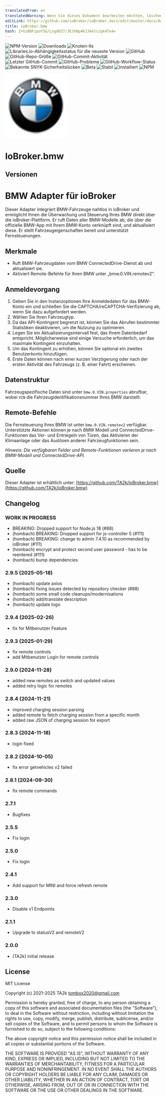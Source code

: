 ```yaml
---
translatedFrom: en
translatedWarning: Wenn Sie dieses Dokument bearbeiten möchten, löschen Sie bitte das Feld "translationsFrom". Andernfalls wird dieses Dokument automatisch erneut übersetzt
editLink: https://github.com/ioBroker/ioBroker.docs/edit/master/docs/de/adapterref/iobroker.bmw/README.md
title: ioBroker.bmw
hash: Z+Gz0BFzpoYSG/LsgdOZ7/JEJkNp4KJJA4Jciqk4Te4=
---
```

![NPM-Version](https://img.shields.io/npm/v/iobroker.bmw.svg)
![Downloads](https://img.shields.io/npm/dm/iobroker.bmw.svg)
![Knoten-lts](https://img.shields.io/node/v-lts/iobroker.bmw?style=flat-square)
![Libraries.io-Abhängigkeitsstatus für die neueste Version](https://img.shields.io/librariesio/release/npm/iobroker.bmw?label=npm%20dependencies&style=flat-square)
![GitHub](https://img.shields.io/github/license/TA2k/iobroker.bmw?style=flat-square)
![GitHub-Repo-Größe](https://img.shields.io/github/repo-size/TA2k/iobroker.bmw?logo=github&style=flat-square)
![GitHub-Commit-Aktivität](https://img.shields.io/github/commit-activity/m/TA2k/iobroker.bmw?logo=github&style=flat-square)
![Letzter GitHub-Commit](https://img.shields.io/github/last-commit/TA2k/iobroker.bmw?logo=github&style=flat-square)
![GitHub-Probleme](https://img.shields.io/github/issues/TA2k/iobroker.bmw?logo=github&style=flat-square)
![GitHub-Workflow-Status](https://img.shields.io/github/actions/workflow/status/TA2k/iobroker.bmw/test-and-release.yml?branch=master&logo=github&style=flat-square)
![Bekannte SNYK-Sicherheitslücken](https://snyk.io/test/github/TA2k/ioBroker.bmw/badge.svg)
![Beta](https://img.shields.io/npm/v/iobroker.bmw.svg?color=red&label=beta)
![Stabil](https://iobroker.live/badges/bmw-stable.svg)
![Installiert](https://iobroker.live/badges/bmw-installed.svg)
![NPM](https://nodei.co/npm/iobroker.bmw.png?downloads=true)

<img src="admin/bmw.png" alt="Logo" width="200">

# IoBroker.bmw
## Versionen
# BMW Adapter für ioBroker
Dieser Adapter integriert BMW-Fahrzeuge nahtlos in ioBroker und ermöglicht Ihnen die Überwachung und Steuerung Ihres BMW direkt über die ioBroker-Plattform. Er ruft Daten aller BMW-Modelle ab, die über die offizielle BMW-App mit Ihrem BMW-Konto verknüpft sind, und aktualisiert diese. Er stellt Fahrzeugeigenschaften bereit und unterstützt Fernsteuerungen.

## Merkmale
- Ruft BMW-Fahrzeugdaten vom BMW ConnectedDrive-Dienst ab und aktualisiert sie.
- Aktiviert Remote-Befehle für Ihren BMW unter „bmw.0.VIN.remotev2“.

## Anmeldevorgang
1. Geben Sie in den Instanzoptionen Ihre Anmeldedaten für das BMW-Konto ein und schließen Sie die CAPTCHA/reCAPTCHA-Verifizierung ab, wenn Sie dazu aufgefordert werden.
2. Wählen Sie Ihren Fahrzeugtyp.
3. Da das API-Kontingent begrenzt ist, können Sie das Abrufen bestimmter Statistiken deaktivieren, um die Nutzung zu optimieren.
4. Legen Sie ein Aktualisierungsintervall fest, das Ihrem Datenbedarf entspricht. Möglicherweise sind einige Versuche erforderlich, um das maximale Kontingent einzuhalten.
5. Um das Kontingent zu erhöhen, können Sie optional ein zweites Benutzerkonto hinzufügen.
6. Erste Daten können nach einer kurzen Verzögerung oder nach der ersten Aktivität des Fahrzeugs (z. B. einer Fahrt) erscheinen.

## Datenstruktur
Fahrzeugspezifische Daten sind unter `bmw.0.VIN.properties` abrufbar, wobei `VIN` die Fahrzeugidentifikationsnummer Ihres BMW darstellt.

## Remote-Befehle
Die Fernsteuerung Ihres BMW ist unter `bmw.0.VIN.remotev2` verfügbar. Unterstützte Aktionen können je nach BMW Modell und ConnectedDrive-Funktionen das Ver- und Entriegeln von Türen, das Aktivieren der Klimaanlage oder das Auslösen anderer Fahrzeugfunktionen sein.

*Hinweis: Die verfügbaren Felder und Remote-Funktionen variieren je nach BMW-Modell und ConnectedDrive-API.*

## Quelle
Dieser Adapter ist erhältlich unter: [https://github.com/TA2k/ioBroker.bmw](https://github.com/TA2k/ioBroker.bmw)

## Changelog

### **WORK IN PROGRESS**

- BREAKING: Dropped support for Node.js 18 (#88)
- (hombach) BREAKING: Dropped support for js-controller 5 (#111)
- (hombach) BREAKING: change to admin 7.4.10 as recommended by ioBroker (#111)
- (hombach) encrypt and protect second user password - has to be reentered (#111)
- (hombach) bump dependencies

### 2.9.5 (2025-05-18)

- (hombach) update axios
- (hombach) fixing issues detected by repository checker (#88)
- (hombach) some small code cleanups/modernisations
- (hombach) add/translate description
- (hombach) update logo

### 2.9.4 (2025-02-26)

- fix for Mitbenutzer Feature

### 2.9.3 (2025-01-29)

- fix remote controls
- add Mitbenutzer Login for remote controls

### 2.9.0 (2024-11-28)

- added new remotes as switch and updated values
- added retry logic for remotes

### 2.8.4 (2024-11-21)

- improved charging session parsing
- added remote to fetch charging session from a specific month
- added raw JSON of charging session for export

### 2.8.3 (2024-11-18)

- login fixed

### 2.8.2 (2024-10-05)

- fix error getvehicles v2 failed

### 2.8.1 (2024-09-30)

- fix remote commands

### 2.7.1

- Bugfixes

### 2.5.5

- Fix login

### 2.5.0

- Fix login

### 2.4.1

- Add support for MINI and force refresh remote

### 2.3.0

- Disable v1 Endpoints

### 2.1.1

- Upgrade to statusV2 and remoteV2

### 2.0.0

- (TA2k) initial release

## License

MIT License

Copyright (c) 2021-2025 TA2k <tombox2020@gmail.com>

Permission is hereby granted, free of charge, to any person obtaining a copy
of this software and associated documentation files (the "Software"), to deal
in the Software without restriction, including without limitation the rights
to use, copy, modify, merge, publish, distribute, sublicense, and/or sell
copies of the Software, and to permit persons to whom the Software is
furnished to do so, subject to the following conditions:

The above copyright notice and this permission notice shall be included in all
copies or substantial portions of the Software.

THE SOFTWARE IS PROVIDED "AS IS", WITHOUT WARRANTY OF ANY KIND, EXPRESS OR
IMPLIED, INCLUDING BUT NOT LIMITED TO THE WARRANTIES OF MERCHANTABILITY,
FITNESS FOR A PARTICULAR PURPOSE AND NONINFRINGEMENT. IN NO EVENT SHALL THE
AUTHORS OR COPYRIGHT HOLDERS BE LIABLE FOR ANY CLAIM, DAMAGES OR OTHER
LIABILITY, WHETHER IN AN ACTION OF CONTRACT, TORT OR OTHERWISE, ARISING FROM,
OUT OF OR IN CONNECTION WITH THE SOFTWARE OR THE USE OR OTHER DEALINGS IN THE
SOFTWARE.